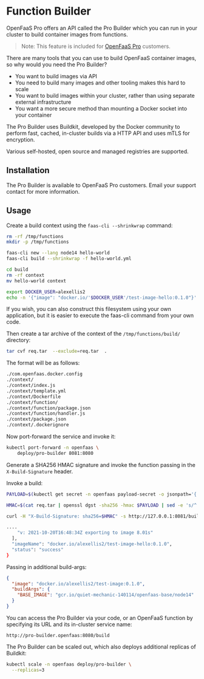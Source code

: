 # Function Builder

OpenFaaS Pro offers an API called the Pro Builder which you can run in your cluster to build container images from functions.

> Note: This feature is included for [OpenFaaS Pro](https://openfaas.com/support/) customers.

There are many tools that you can use to build OpenFaaS container images, so why would you need the Pro Builder?

* You want to build images via API
* You need to build many images and other tooling makes this hard to scale
* You want to build images within your cluster, rather than using separate external infrastructure
* You want a more secure method than mounting a Docker socket into your container

The Pro Builder uses Buildkit, developed by the Docker community to perform fast, cached, in-cluster builds via a HTTP API and uses mTLS for encryption.

Various self-hosted, open source and managed registries are supported.

## Installation

The Pro Builder is available to OpenFaaS Pro customers. Email your support contact for more information.

## Usage

Create a build context using the `faas-cli --shrinkwrap` command:

```bash
rm -rf /tmp/functions
mkdir -p /tmp/functions

faas-cli new --lang node14 hello-world
faas-cli build --shrinkwrap -f hello-world.yml

cd build
rm -rf context
mv hello-world context

export DOCKER_USER=alexellis2
echo -n '{"image": "docker.io/'$DOCKER_USER'/test-image-hello:0.1.0"}' > com.openfaas.docker.config
```

If you wish, you can also construct this filesystem using your own application, but it is easier to execute the faas-cli command from your own code.

Then create a tar archive of the context of the `/tmp/functions/build/` directory:

```bash
tar cvf req.tar  --exclude=req.tar  .
```

The format will be as follows:

```bash
./com.openfaas.docker.config
./context/
./context/index.js
./context/template.yml
./context/Dockerfile
./context/function/
./context/function/package.json
./context/function/handler.js
./context/package.json
./context/.dockerignore
```

Now port-forward the service and invoke it:

```bash
kubectl port-forward -n openfaas \
    deploy/pro-builder 8081:8080
```

Generate a SHA256 HMAC signature and invoke the function passing in the `X-Build-Signature` header.

Invoke a build:

```bash
PAYLOAD=$(kubectl get secret -n openfaas payload-secret -o jsonpath='{.data.payload-secret}' | base64 --decode)

HMAC=$(cat req.tar | openssl dgst -sha256 -hmac $PAYLOAD | sed -e 's/^.* //')

curl -H "X-Build-Signature: sha256=$HMAC" -s http://127.0.0.1:8081/build -X POST --data-binary @req.tar | jq

....
    "v: 2021-10-20T16:48:34Z exporting to image 8.01s"
  ],
  "imageName": "docker.io/alexellis2/test-image-hello:0.1.0",
  "status": "success"
}
```

Passing in additional build-args:

```json
{
  "image": "docker.io/alexellis2/test-image:0.1.0",
  "buildArgs": {
    "BASE_IMAGE": "gcr.io/quiet-mechanic-140114/openfaas-base/node14"
  }
}
```

You can access the Pro Builder via your code, or an OpenFaaS function by specifying its URL and its in-cluster service name:

```
http://pro-builder.openfaas:8080/build
```

The Pro Builder can be scaled out, which also deploys additional replicas of Buildkit:

```bash
kubectl scale -n openfaas deploy/pro-builder \
  --replicas=3
```
